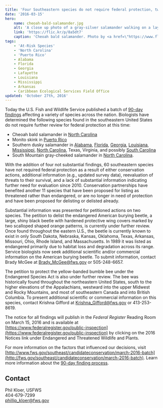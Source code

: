 ```yaml
---
title: 'Four Southeastern species do not require federal protection, two others under further review'
date: '2016-03-15'
hero:
    name: cheoah-bald-salamander.jpg
    alt: 'A close up photo of a gray-silver salamander walking on a layer of wet moss.'
    link: 'https://flic.kr/p/8a5dt7'
    caption: 'Cheoah bald salamander. Photo by <a href=\"https://www.flickr.com/photos/38984611@N03/\" target=\"_blank\">Andy Kraemer</a>, <a href=\"https://creativecommons.org/licenses/by-nc/2.0/\" target=\"_blank\">CC BY-NC 2.0</a>.'
tags:
    - 'At-Risk Species'
    - 'North Carolina'
    - 'Puerto Rico'
    - Alabama
    - Florida
    - Georgia
    - Lafayette
    - Louisiana
    - Mississippi
    - Arkansas
    - Caribbean Ecological Services Field Office
updated: 'October 27th, 2016'
---
```

Today the U.S. Fish and Wildlife Service published a batch of [90-day findings](/endangered-species-act/90-day-finding/) affecting a variety of species across the nation. Biologists have determined the following species found in the southeastern United States do not require further review for federal protection at this time:

*   Cheoah bald salamander in [North Carolina](/north-carolina)
*   Monito skink in [Puerto Rico](/puerto-rico)
*   Southern dusky salamander in [Alabama](/alabama), [Florida](/florida), [Georgia](/georgia), [Louisiana](/louisiana), [Mississippi](/mississippi), [North Carolina](/north-carolina), Texas, Virginia, and possibly [South Carolina](/south-carolina)
*   South Mountain gray-cheeked salamander in [North Carolina](/north-carolina).

With the addition of four not substantial findings, 60 southeastern species have not required federal protection as a result of either conservation actions, additional information (e.g., updated survey data), reevaluation of threats to their survival, and a lack of substantial information indicating further need for evaluation since 2010\. Conservation partnerships have benefited another 11 species that have been proposed for listing as threatened rather than endangered, or are no longer in need of protection and have been proposed for delisting or delisted already.

Substantial information was presented for petitioned actions on two species. The petition to delist the endangered American burying beetle, a large, shiny black beetle with hardened protective wing covers marked by two scalloped shaped orange patterns, is currently under further review. Once found throughout the eastern U.S., the beetle is currently known to exist in only South Dakota, Nebraska, Kansas, Oklahoma, Texas, Arkansas, Missouri, Ohio, Rhode Island, and Massachusetts. In 1989 it was listed as endangered primarily due to habitat loss and degradation across its range. Service biologists now seek additional scientific and/or commercial information on the American burying beetle. To submit information, contact Brady McGee at [Brady_McGee@fws.gov](mailto:Brady_McGee@fws.gov) or 505-248-6657.

The petition to protect the yellow-banded bumble bee under the Endangered Species Act is also under further review. The bee was historically found throughout the northeastern United States, south to the higher elevations of the Appalachians, westward into the upper Midwest and Rocky Mountains, and most of southeastern Canada and into British Columbia. To present additional scientific or commercial information on this species, contact Krishna Gifford at [Krishna_Gifford@fws.gov](mailto:Krishna_Gifford@fws.gov) or 413-253-8619.

The notice for all findings will publish in the _Federal Register_ Reading Room on March 15, 2016 and is available at [https://www.federalregister.gov/public-inspection](https://www.federalregister.gov/public-inspection) by clicking on the 2016 Notices link under Endangered and Threatened Wildlife and Plants.

For more information on the factors that influenced our decisions, visit [http://www.fws.gov/southeast/candidateconservation/march-2016-batch](http://fws.gov/southeast/candidateconservation/march-2016-batch). Learn more information about the [90-day finding process](/endangered-species-act/90-day-finding/).

## Contact

Phil Kloer, USFWS  
404-679-7299  
[phillip_kloer@fws.gov](mailto:phillip_kloer@fws.gov)
